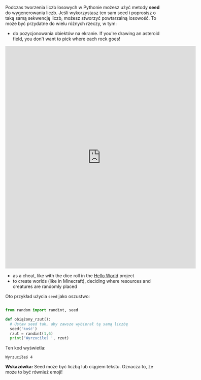 Podczas tworzenia liczb losowych w Pythonie możesz użyć metody **seed** do wygenerowania liczb. Jeśli wykorzystasz ten sam seed i poprosisz o taką samą sekwencję liczb, możesz stworzyć powtarzalną losowość. To może być przydatne do wielu różnych rzeczy, w tym:

- do pozycjonowania obiektów na ekranie. If you're drawing an asteroid field, you don't want to pick where each rock goes!

<iframe src="https://editor.raspberrypi.org/en/embed/viewer/dodge-asteroids-example" width="600" height="700" frameborder="0" marginwidth="0" marginheight="0" allowfullscreen>
</iframe>

- as a cheat, like with the dice roll in the [Hello World](https://projects.raspberrypi.org/pl-PL/projects/hello-world) project
- to create worlds (like in Minecraft), deciding where resources and creatures are randomly placed


Oto przykład użycia `seed` jako oszustwo:

```python

from random import randint, seed

def obiążony_rzut():
  # Ustaw seed tak, aby zawsze wybierał tą samą liczbę
  seed('kość')
  rzut = randint(1,6)
  print('Wyrzuciłeś ', rzut)

```
Ten kod wyświetla:

```
Wyrzuciłeś 4
```

**Wskazówka:** Seed może być liczbą lub ciągiem tekstu. Oznacza to, że może to być również emoji!
